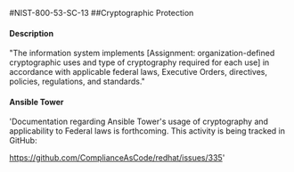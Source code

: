 #NIST-800-53-SC-13
##Cryptographic Protection
#### Description
"The information system implements [Assignment: organization-defined cryptographic uses and type of cryptography required for each use] in accordance with applicable federal laws, Executive Orders, directives, policies, regulations, and standards."
#### Ansible Tower
'Documentation regarding Ansible Tower's usage of
cryptography and applicability to Federal laws is forthcoming. This
activity is being tracked in GitHub:

https://github.com/ComplianceAsCode/redhat/issues/335'

